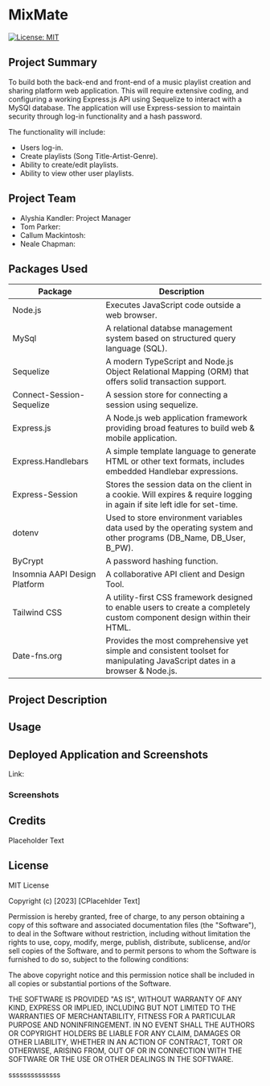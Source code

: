 # MixMate

[![License: MIT](https://img.shields.io/badge/license-MIT-yellow.svg)](https://opensource.org/licenses/MIT)

## Project Summary

To build both the back-end and front-end of a music playlist creation and sharing platform web application.  This will require extensive coding, and configuring a working 
Express.js API using Sequelize to interact with a MySQl database. The application will use Express-session to maintain security through log-in functionality and a hash password.  

The functionality will include:
- Users log-in.
- Create playlists (Song Title-Artist-Genre).
- Ability to create/edit playlists.
- Ability to view other user playlists.

## Project Team

- Alyshia Kandler: Project Manager
- Tom Parker:
- Callum Mackintosh:
- Neale Chapman:

## Packages Used


|          Package               |                                      Description                                                                             |
| ------------------------------ | ---------------------------------------------------------------------------------------------------------------------------- |
| Node.js                        |Executes JavaScript code outside a web browser.                                                                               |
| MySql                          |A relational databse management system based on structured query language (SQL).                                              |              
| Sequelize                      |A modern TypeScript and Node.js Object Relational Mapping (ORM) that offers solid transaction support.                        |
| Connect-Session-Sequelize      |A session store for connecting a session using sequelize.                                                                     |
| Express.js                     |A Node.js web application framework providing broad features to build web & mobile application.                               |
| Express.Handlebars             |A simple template language to generate HTML or other text formats, includes embedded Handlebar expressions.                   |
| Express-Session                |Stores the session data on the client in a cookie. Will expires & require logging in again if site left idle for set-time.    |
| dotenv                         |Used to store environment variables data used by the operating system and other programs (DB_Name, DB_User, B_PW).            |             
| ByCrypt                        |A password hashing function.                                                                                                  |
| Insomnia AAPI Design Platform  |A collaborative API client and Design Tool.                                                                                   |
| Tailwind CSS                   |A utility-first CSS framework designed to enable users to create a completely custom component design within their HTML.      |         
| Date-fns.org                   |Provides the most comprehensive yet simple and consistent toolset for manipulating JavaScript dates in a browser & Node.js.   |

## Project Description




## Usage


## Deployed Application and Screenshots

Link:


### Screenshots




## Credits

Placeholder Text

## License

MIT License

Copyright (c) [2023] [CPlacehlder Text]

Permission is hereby granted, free of charge, to any person obtaining a copy of this software and associated documentation files (the "Software"), to deal in the Software without restriction, including without limitation the rights to use, copy, modify, merge, publish, distribute, sublicense, and/or sell copies of the Software, and to permit persons to whom the Software is furnished to do so, subject to the following conditions:

The above copyright notice and this permission notice shall be included in all copies or substantial portions of the Software.

THE SOFTWARE IS PROVIDED "AS IS", WITHOUT WARRANTY OF ANY KIND, EXPRESS OR IMPLIED, INCLUDING BUT NOT LIMITED TO THE WARRANTIES OF MERCHANTABILITY, FITNESS FOR A PARTICULAR PURPOSE AND NONINFRINGEMENT. IN NO EVENT SHALL THE AUTHORS OR COPYRIGHT HOLDERS BE LIABLE FOR ANY CLAIM, DAMAGES OR OTHER LIABILITY, WHETHER IN AN ACTION OF CONTRACT, TORT OR OTHERWISE, ARISING FROM, OUT OF OR IN CONNECTION WITH THE SOFTWARE OR THE USE OR OTHER DEALINGS IN THE SOFTWARE.


ssssssssssssss